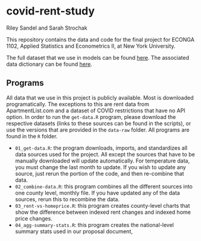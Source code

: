 # covid-rent-study
Riley Sandel and Sarah Strochak

This repository contains the data and code for the final project for ECONGA 1102, Applied Statistics and Econometrics II, at New York University.


The full dataset that we use in models can be found [here](https://github.com/sstrochak/covid-rent-study/blob/main/data/monthly-county-combined-dataset.csv). The associated data dictionary can be found [here](https://github.com/sstrochak/covid-rent-study/blob/main/data/data-dictionary.xlsx).

## Programs

All data that we use in this project is publicly available. Most is downloaded programatically. The exceptions to this are rent data from ApartmentList.com and a dataset of COVID restrictions that have no API option. In order to run the `get-data.R` program, please download the respective datasets (links to these sources can be found in the scripts), or use the versions that are provided in the `data-raw` folder. All programs are found in the `R` folder.

* `01_get-data.R`: the program downloads, imports, and standardizes all data sources used for the project. All except the sources that have to be manually downloaded will update automatically. For temperature data, you must change the last month to update. If you wish to update any source, just rerun the portion of the code, and then re-combine that data.
* `02_combine-data.R`: this program combines all the different sources into one county level, monthly file. If you have updated any of the data sources, rerun this to recombine the data.
* `03_rent-vs-homeprice.R`: this program creates county-level charts that show the difference between  indexed rent changes and indexed home price changes.
* `04_agg-summary-stats.R`: this program creates the national-level summary stats used in our proposal document,


